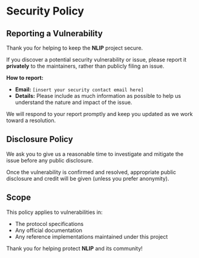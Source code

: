 # Security Policy

## Reporting a Vulnerability

Thank you for helping to keep the **NLIP** project secure.

If you discover a potential security vulnerability or issue, please report it **privately** to the maintainers, rather than publicly filing an issue.

**How to report:**
- **Email:** `[insert your security contact email here]`  
- **Details:** Please include as much information as possible to help us understand the nature and impact of the issue.

We will respond to your report promptly and keep you updated as we work toward a resolution.

## Disclosure Policy

We ask you to give us a reasonable time to investigate and mitigate the issue before any public disclosure.

Once the vulnerability is confirmed and resolved, appropriate public disclosure and credit will be given (unless you prefer anonymity).

## Scope

This policy applies to vulnerabilities in:
- The protocol specifications  
- Any official documentation  
- Any reference implementations maintained under this project  

Thank you for helping protect **NLIP** and its community!
